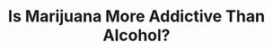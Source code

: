 ---
categories: all_articles
provider_display: www.theatlantic.com
provider_name: www.theatlantic.com
favicon_url: http://cdn.theatlantic.com/static/front/images/favicon.ico
title: Is Marijuana More Addictive Than Alcohol?
published: 2014-09-18
source: http://www.theatlantic.com/health/archive/2014/09/is-marijuana-more-addictive-than-alcohol/380183/
thumbnail: http://cdn.theatlantic.com/static/newsroom/img/mt/2014/09/RTR3M0EQ/lead_large.jpg?nc0g90
---